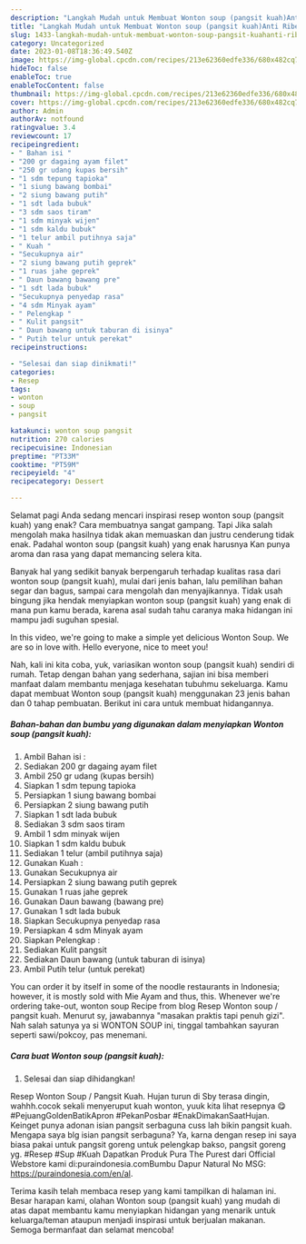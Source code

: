 ```yaml
---
description: "Langkah Mudah untuk Membuat Wonton soup (pangsit kuah)Anti Ribet"
title: "Langkah Mudah untuk Membuat Wonton soup (pangsit kuah)Anti Ribet"
slug: 1433-langkah-mudah-untuk-membuat-wonton-soup-pangsit-kuahanti-ribet
category: Uncategorized
date: 2023-01-08T18:36:49.540Z
image: https://img-global.cpcdn.com/recipes/213e62360edfe336/680x482cq70/wonton-soup-pangsit-kuah-foto-resep-utama.jpg
hideToc: false
enableToc: true
enableTocContent: false
thumbnail: https://img-global.cpcdn.com/recipes/213e62360edfe336/680x482cq70/wonton-soup-pangsit-kuah-foto-resep-utama.jpg
cover: https://img-global.cpcdn.com/recipes/213e62360edfe336/680x482cq70/wonton-soup-pangsit-kuah-foto-resep-utama.jpg
author: Admin
authorAv: notfound
ratingvalue: 3.4
reviewcount: 17
recipeingredient:
- " Bahan isi "
- "200 gr dagaing ayam filet"
- "250 gr udang kupas bersih"
- "1 sdm tepung tapioka"
- "1 siung bawang bombai"
- "2 siung bawang putih"
- "1 sdt lada bubuk"
- "3 sdm saos tiram"
- "1 sdm minyak wijen"
- "1 sdm kaldu bubuk"
- "1 telur ambil putihnya saja"
- " Kuah "
- "Secukupnya air"
- "2 siung bawang putih geprek"
- "1 ruas jahe geprek"
- " Daun bawang bawang pre"
- "1 sdt lada bubuk"
- "Secukupnya penyedap rasa"
- "4 sdm Minyak ayam"
- " Pelengkap "
- " Kulit pangsit"
- " Daun bawang untuk taburan di isinya"
- " Putih telur untuk perekat"
recipeinstructions:

- "Selesai dan siap dinikmati!"
categories:
- Resep
tags:
- wonton
- soup
- pangsit

katakunci: wonton soup pangsit 
nutrition: 270 calories
recipecuisine: Indonesian
preptime: "PT33M"
cooktime: "PT59M"
recipeyield: "4"
recipecategory: Dessert

---
```



Selamat pagi Anda sedang mencari inspirasi resep wonton soup (pangsit kuah) yang enak? Cara membuatnya sangat gampang. Tapi Jika salah mengolah maka hasilnya tidak akan memuaskan dan justru cenderung tidak enak. Padahal wonton soup (pangsit kuah) yang enak harusnya Kan punya aroma dan rasa yang dapat memancing selera kita.


Banyak hal yang sedikit banyak berpengaruh terhadap kualitas rasa dari wonton soup (pangsit kuah), mulai dari jenis bahan, lalu pemilihan bahan segar dan bagus, sampai cara mengolah dan menyajikannya. Tidak usah bingung jika hendak menyiapkan wonton soup (pangsit kuah) yang enak di mana pun kamu berada, karena asal sudah tahu caranya maka hidangan ini mampu jadi suguhan spesial.

In this video, we&#39;re going to make a simple yet delicious Wonton Soup. We are so in love with. Hello everyone, nice to meet you!


Nah, kali ini kita coba, yuk, variasikan wonton soup (pangsit kuah) sendiri di rumah. Tetap dengan bahan yang sederhana, sajian ini bisa memberi manfaat dalam membantu menjaga kesehatan tubuhmu sekeluarga. Kamu dapat membuat Wonton soup (pangsit kuah) menggunakan 23 jenis bahan dan 0 tahap pembuatan. Berikut ini cara untuk membuat hidangannya.

<!--inarticleads1-->

##### Bahan-bahan dan bumbu yang digunakan dalam menyiapkan Wonton soup (pangsit kuah):

1. Ambil  Bahan isi :
1. Sediakan 200 gr dagaing ayam filet
1. Ambil 250 gr udang (kupas bersih)
1. Siapkan 1 sdm tepung tapioka
1. Persiapkan 1 siung bawang bombai
1. Persiapkan 2 siung bawang putih
1. Siapkan 1 sdt lada bubuk
1. Sediakan 3 sdm saos tiram
1. Ambil 1 sdm minyak wijen
1. Siapkan 1 sdm kaldu bubuk
1. Sediakan 1 telur (ambil putihnya saja)
1. Gunakan  Kuah :
1. Gunakan Secukupnya air
1. Persiapkan 2 siung bawang putih geprek
1. Gunakan 1 ruas jahe geprek
1. Gunakan  Daun bawang (bawang pre)
1. Gunakan 1 sdt lada bubuk
1. Siapkan Secukupnya penyedap rasa
1. Persiapkan 4 sdm Minyak ayam
1. Siapkan  Pelengkap :
1. Sediakan  Kulit pangsit
1. Sediakan  Daun bawang (untuk taburan di isinya)
1. Ambil  Putih telur (untuk perekat)


You can order it by itself in some of the noodle restaurants in Indonesia; however, it is mostly sold with Mie Ayam and thus, this. Whenever we&#39;re ordering take-out, wonton soup Recipe from blog Resep Wonton soup / pangsit kuah. Menurut sy, jawabannya &#34;masakan praktis tapi penuh gizi&#34;. Nah salah satunya ya si WONTON SOUP ini, tinggal tambahkan sayuran seperti sawi/pokcoy, pas menemani. 

<!--inarticleads2-->

##### Cara buat Wonton soup (pangsit kuah):


1. Selesai dan siap dihidangkan!

Resep Wonton Soup / Pangsit Kuah. Hujan turun di Sby terasa dingin, wahhh.cocok sekali menyeruput kuah wonton, yuuk kita lihat resepnya 😋 #PejuangGoldenBatikApron #PekanPosbar #EnakDimakanSaatHujan. Keinget punya adonan isian pangsit serbaguna cuss lah bikin pangsit kuah. Mengapa saya blg isian pangsit serbaguna? Ya, karna dengan resep ini saya biasa pakai untuk pangsit goreng untuk pelengkap bakso, pangsit goreng yg. #Resep #Sup #Kuah Dapatkan Produk Pura The Purest dari Official Webstore kami di:puraindonesia.comBumbu Dapur Natural No MSG: https://puraindonesia.com/en/al. 

Terima kasih telah membaca resep yang kami tampilkan di halaman ini. Besar harapan kami, olahan Wonton soup (pangsit kuah) yang mudah di atas dapat membantu kamu menyiapkan hidangan yang menarik untuk keluarga/teman ataupun menjadi inspirasi untuk berjualan makanan. Semoga bermanfaat dan selamat mencoba!
